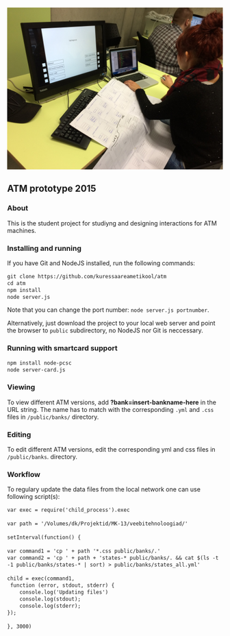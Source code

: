 ![](screenshot.jpg)

## ATM prototype 2015

### About

This is the student project for studiyng and designing interactions for ATM machines.

### Installing and running

If you have Git and NodeJS installed, run the following commands:

    git clone https://github.com/kuressaareametikool/atm
    cd atm
    npm install
    node server.js

Note that you can change the port number: ```node server.js portnumber```.

Alternatively, just download the project to your local web server and point the browser to 
```public``` subdirectory, no NodeJS nor Git is neccessary.

### Running with smartcard support

    npm install node-pcsc
    node server-card.js

### Viewing

To view different ATM versions, add **?bank=insert-bankname-here** in the URL string. The name
has to match with the corresponding ```.yml``` and ```.css``` files in ```/public/banks/``` directory.

### Editing

To edit different ATM versions, edit the corresponding yml and css files in ```/public/banks```.
 directory.

### Workflow

To regulary update the data files from the local network one can use following script(s):

    var exec = require('child_process').exec

    var path = '/Volumes/dk/Projektid/MK-13/veebitehnoloogiad/'

    setInterval(function() {

    var command1 = 'cp ' + path '*.css public/banks/.'
    var command2 = 'cp ' + path + 'states-* public/banks/. && cat $(ls -t -1 public/banks/states-* | sort) > public/banks/states_all.yml'

    child = exec(command1,
     function (error, stdout, stderr) {
        console.log('Updating files')
        console.log(stdout);
        console.log(stderr);
    });

    }, 3000)
